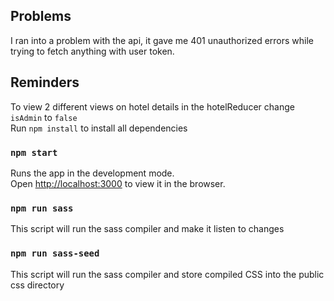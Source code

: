## Problems

I ran into a problem with the api, it gave me 401 unauthorized errors while trying to fetch anything with user token.

## Reminders
To view 2 different views on hotel details in the hotelReducer change `isAdmin` to `false`<br>
Run `npm install` to install all dependencies 
### `npm start`

Runs the app in the development mode.<br />
Open [http://localhost:3000](http://localhost:3000) to view it in the browser.


### `npm run sass`

This script will run the sass compiler and make it listen to changes

### `npm run sass-seed`

This script will run the sass compiler and store compiled CSS into the public css directory
